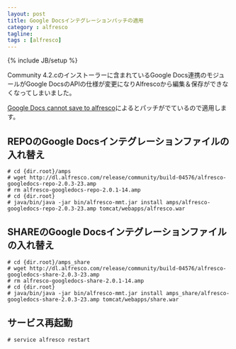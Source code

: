 ```yaml
---
layout: post
title: Google Docsインテグレーションパッチの適用
category : alfresco
tagline: 
tags : [alfresco]
---
```

{% include JB/setup %}

Community 4.2.cのインストーラーに含まれているGoogle Docs連携のモジュールがGoogle DocsのAPIの仕様が変更になりAlfrescoから編集＆保存ができなくなってしまいました。

[Google Docs cannot save to alfresco](http://forums.alfresco.com/forum/installation-upgrades-configuration-integration/integration-other-systems/google-docs-cannot)によるとパッチがでているので適用します。

## REPOのGoogle Docsインテグレーションファイルの入れ替え

	# cd {dir.root}/amps
	# wget http://dl.alfresco.com/release/community/build-04576/alfresco-googledocs-repo-2.0.3-23.amp
	# rm alfresco-googledocs-repo-2.0.1-14.amp
	# cd {dir.root}
	# java/bin/java -jar bin/alfresco-mmt.jar install amps/alfresco-googledocs-repo-2.0.3-23.amp tomcat/webapps/alfresco.war

## SHAREのGoogle Docsインテグレーションファイルの入れ替え

	# cd {dir.root}/amps_share
	# wget http://dl.alfresco.com/release/community/build-04576/alfresco-googledocs-share-2.0.3-23.amp
	# rm alfresco-googledocs-share-2.0.1-14.amp
	# cd {dir.root}
	# java/bin/java -jar bin/alfresco-mmt.jar install amps_share/alfresco-googledocs-share-2.0.3-23.amp tomcat/webapps/share.war

## サービス再起動
	
	# service alfresco restart
